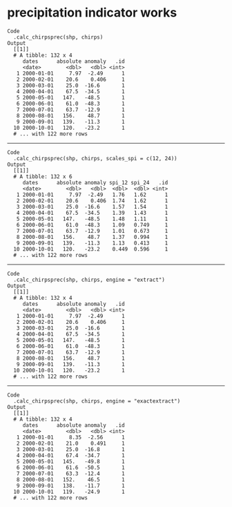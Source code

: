 # precipitation indicator works

    Code
      .calc_chirpsprec(shp, chirps)
    Output
      [[1]]
      # A tibble: 132 x 4
         dates      absolute anomaly   .id
         <date>        <dbl>   <dbl> <int>
       1 2000-01-01     7.97  -2.49      1
       2 2000-02-01    20.6    0.406     1
       3 2000-03-01    25.0  -16.6       1
       4 2000-04-01    67.5  -34.5       1
       5 2000-05-01   147.   -48.5       1
       6 2000-06-01    61.0  -48.3       1
       7 2000-07-01    63.7  -12.9       1
       8 2000-08-01   156.    48.7       1
       9 2000-09-01   139.   -11.3       1
      10 2000-10-01   120.   -23.2       1
      # ... with 122 more rows
      

---

    Code
      .calc_chirpsprec(shp, chirps, scales_spi = c(12, 24))
    Output
      [[1]]
      # A tibble: 132 x 6
         dates      absolute anomaly spi_12 spi_24   .id
         <date>        <dbl>   <dbl>  <dbl>  <dbl> <int>
       1 2000-01-01     7.97  -2.49   1.76   1.62      1
       2 2000-02-01    20.6    0.406  1.74   1.62      1
       3 2000-03-01    25.0  -16.6    1.57   1.54      1
       4 2000-04-01    67.5  -34.5    1.39   1.43      1
       5 2000-05-01   147.   -48.5    1.48   1.11      1
       6 2000-06-01    61.0  -48.3    1.09   0.749     1
       7 2000-07-01    63.7  -12.9    1.01   0.673     1
       8 2000-08-01   156.    48.7    1.37   0.994     1
       9 2000-09-01   139.   -11.3    1.13   0.413     1
      10 2000-10-01   120.   -23.2    0.449  0.596     1
      # ... with 122 more rows
      

---

    Code
      .calc_chirpsprec(shp, chirps, engine = "extract")
    Output
      [[1]]
      # A tibble: 132 x 4
         dates      absolute anomaly   .id
         <date>        <dbl>   <dbl> <int>
       1 2000-01-01     7.97  -2.49      1
       2 2000-02-01    20.6    0.406     1
       3 2000-03-01    25.0  -16.6       1
       4 2000-04-01    67.5  -34.5       1
       5 2000-05-01   147.   -48.5       1
       6 2000-06-01    61.0  -48.3       1
       7 2000-07-01    63.7  -12.9       1
       8 2000-08-01   156.    48.7       1
       9 2000-09-01   139.   -11.3       1
      10 2000-10-01   120.   -23.2       1
      # ... with 122 more rows
      

---

    Code
      .calc_chirpsprec(shp, chirps, engine = "exactextract")
    Output
      [[1]]
      # A tibble: 132 x 4
         dates      absolute anomaly   .id
         <date>        <dbl>   <dbl> <int>
       1 2000-01-01     8.35  -2.56      1
       2 2000-02-01    21.0    0.491     1
       3 2000-03-01    25.0  -16.8       1
       4 2000-04-01    67.4  -34.7       1
       5 2000-05-01   145.   -49.8       1
       6 2000-06-01    61.6  -50.5       1
       7 2000-07-01    63.3  -12.4       1
       8 2000-08-01   152.    46.5       1
       9 2000-09-01   138.   -11.7       1
      10 2000-10-01   119.   -24.9       1
      # ... with 122 more rows
      

